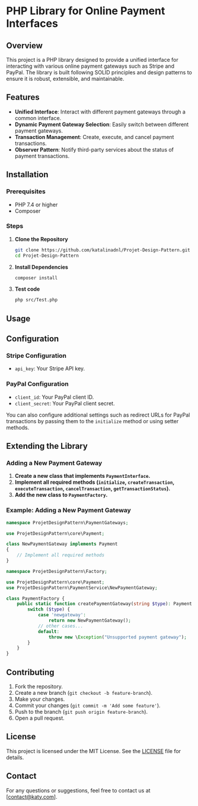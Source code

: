 
# PHP Library for Online Payment Interfaces

## Overview

This project is a PHP library designed to provide a unified interface for interacting with various online payment gateways such as Stripe and PayPal. The library is built following SOLID principles and design patterns to ensure it is robust, extensible, and maintainable.

## Features

- **Unified Interface**: Interact with different payment gateways through a common interface.
- **Dynamic Payment Gateway Selection**: Easily switch between different payment gateways.
- **Transaction Management**: Create, execute, and cancel payment transactions.
- **Observer Pattern**: Notify third-party services about the status of payment transactions.

## Installation

### Prerequisites

- PHP 7.4 or higher
- Composer

### Steps

1. **Clone the Repository**

   ```bash
   git clone https://github.com/katalinadnl/Projet-Design-Pattern.git
   cd Projet-Design-Pattern
   ```

2. **Install Dependencies**

   ```bash
   composer install
   ```

2. **Test code**

   ```bash
   php src/Test.php
   ```
## Usage


## Configuration

### Stripe Configuration

- `api_key`: Your Stripe API key.

### PayPal Configuration

- `client_id`: Your PayPal client ID.
- `client_secret`: Your PayPal client secret.

You can also configure additional settings such as redirect URLs for PayPal transactions by passing them to the `initialize` method or using setter methods.

## Extending the Library

### Adding a New Payment Gateway

1. **Create a new class that implements `PaymentInterface`.**
2. **Implement all required methods (`initialize`, `createTransaction`, `executeTransaction`, `cancelTransaction`, `getTransactionStatus`).**
3. **Add the new class to `PaymentFactory`.**

### Example: Adding a New Payment Gateway

```php
namespace ProjetDesignPattern\PaymentGateways;

use ProjetDesignPattern\core\Payment;

class NewPaymentGateway implements Payment
{
    // Implement all required methods
}
```

```php
namespace ProjetDesignPattern\Factory;

use ProjetDesignPattern\core\Payment;
use ProjetDesignPattern\PaymentService\NewPaymentGateway;

class PaymentFactory {
    public static function createPaymentGateway(string $type): Payment {
        switch ($type) {
            case 'newgateway':
                return new NewPaymentGateway();
            // other cases...
            default:
                throw new \Exception("Unsupported payment gateway");
        }
    }
}
```

## Contributing

1. Fork the repository.
2. Create a new branch (`git checkout -b feature-branch`).
3. Make your changes.
4. Commit your changes (`git commit -m 'Add some feature'`).
5. Push to the branch (`git push origin feature-branch`).
6. Open a pull request.

## License

This project is licensed under the MIT License. See the [LICENSE](LICENSE) file for details.

## Contact

For any questions or suggestions, feel free to contact us at [contact@katy.com].

